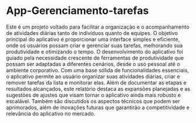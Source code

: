 # App-Gerenciamento-tarefas
Este é um projeto voltado para facilitar a organização e o acompanhamento de atividades diárias tanto de indivíduos quanto de equipes. O objetivo principal do aplicativo é proporcionar uma interface simples e eficiente, onde os usuários possam criar e gerenciar suas tarefas, melhorando sua produtividade e otimizando o tempo.
O desenvolvimento do aplicativo foi guiado pela necessidade crescente de ferramentas de produtividade que possam ser adaptadas a diferentes cenários, desde o uso pessoal até o ambiente corporativo. Com uma base sólida de funcionalidades essenciais, o aplicativo permite ao usuário organizar suas atividades diárias, criar e remover tarefas da lista e monitorar elas.
Além de documentar as etapas e resultados alcançados, este relatório destaca as expansões planejadas e as sugestões de ajustes que visam tornar o aplicativo ainda mais robusto e escalável. Também são discutidos os aspectos técnicos que podem ser aprimorados, além de inovações futuras que garantirão a competitividade e relevância do aplicativo no mercado.
